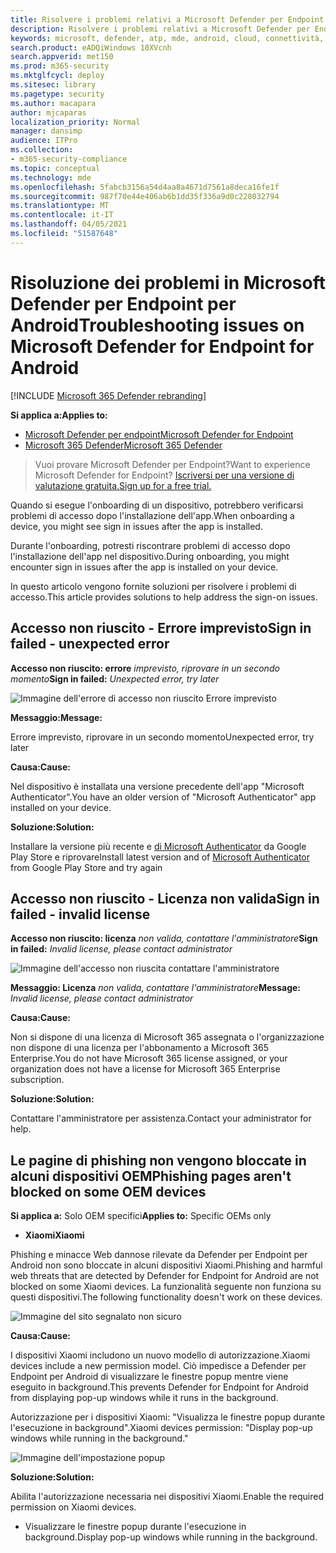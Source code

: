 ```yaml
---
title: Risolvere i problemi relativi a Microsoft Defender per Endpoint per Android
description: Risolvere i problemi relativi a Microsoft Defender per Endpoint per Android
keywords: microsoft, defender, atp, mde, android, cloud, connettività, comunicazione
search.product: eADQiWindows 10XVcnh
search.appverid: met150
ms.prod: m365-security
ms.mktglfcycl: deploy
ms.sitesec: library
ms.pagetype: security
ms.author: macapara
author: mjcaparas
localization_priority: Normal
manager: dansimp
audience: ITPro
ms.collection:
- m365-security-compliance
ms.topic: conceptual
ms.technology: mde
ms.openlocfilehash: 5fabcb3156a54d4aa8a4671d7561a8deca16fe1f
ms.sourcegitcommit: 987f70e44e406ab6b1dd35f336a9d0c228032794
ms.translationtype: MT
ms.contentlocale: it-IT
ms.lasthandoff: 04/05/2021
ms.locfileid: "51587648"
---
```

# <a name="troubleshooting-issues-on-microsoft-defender-for-endpoint-for-android"></a><span data-ttu-id="3c003-104">Risoluzione dei problemi in Microsoft Defender per Endpoint per Android</span><span class="sxs-lookup"><span data-stu-id="3c003-104">Troubleshooting issues on Microsoft Defender for Endpoint for Android</span></span>

[!INCLUDE [Microsoft 365 Defender rebranding](../../includes/microsoft-defender.md)]

<span data-ttu-id="3c003-105">**Si applica a:**</span><span class="sxs-lookup"><span data-stu-id="3c003-105">**Applies to:**</span></span>
- [<span data-ttu-id="3c003-106">Microsoft Defender per endpoint</span><span class="sxs-lookup"><span data-stu-id="3c003-106">Microsoft Defender for Endpoint</span></span>](https://go.microsoft.com/fwlink/p/?linkid=2154037)
- [<span data-ttu-id="3c003-107">Microsoft 365 Defender</span><span class="sxs-lookup"><span data-stu-id="3c003-107">Microsoft 365 Defender</span></span>](https://go.microsoft.com/fwlink/?linkid=2118804)

> <span data-ttu-id="3c003-108">Vuoi provare Microsoft Defender per Endpoint?</span><span class="sxs-lookup"><span data-stu-id="3c003-108">Want to experience Microsoft Defender for Endpoint?</span></span> [<span data-ttu-id="3c003-109">Iscriversi per una versione di valutazione gratuita.</span><span class="sxs-lookup"><span data-stu-id="3c003-109">Sign up for a free trial.</span></span>](https://www.microsoft.com/microsoft-365/windows/microsoft-defender-atp?ocid=docs-wdatp-exposedapis-abovefoldlink) 

<span data-ttu-id="3c003-110">Quando si esegue l'onboarding di un dispositivo, potrebbero verificarsi problemi di accesso dopo l'installazione dell'app.</span><span class="sxs-lookup"><span data-stu-id="3c003-110">When onboarding a device, you might see sign in issues after the app is installed.</span></span>

<span data-ttu-id="3c003-111">Durante l'onboarding, potresti riscontrare problemi di accesso dopo l'installazione dell'app nel dispositivo.</span><span class="sxs-lookup"><span data-stu-id="3c003-111">During onboarding, you might encounter sign in issues after the app is installed on your device.</span></span>

<span data-ttu-id="3c003-112">In questo articolo vengono fornite soluzioni per risolvere i problemi di accesso.</span><span class="sxs-lookup"><span data-stu-id="3c003-112">This article provides solutions to help address the sign-on issues.</span></span>  

## <a name="sign-in-failed---unexpected-error"></a><span data-ttu-id="3c003-113">Accesso non riuscito - Errore imprevisto</span><span class="sxs-lookup"><span data-stu-id="3c003-113">Sign in failed - unexpected error</span></span>
<span data-ttu-id="3c003-114">**Accesso non riuscito: errore** *imprevisto, riprovare in un secondo momento*</span><span class="sxs-lookup"><span data-stu-id="3c003-114">**Sign in failed:** *Unexpected error, try later*</span></span>

![Immagine dell'errore di accesso non riuscito Errore imprevisto](images/f9c3bad127d636c1f150d79814f35d4c.png)

<span data-ttu-id="3c003-116">**Messaggio:**</span><span class="sxs-lookup"><span data-stu-id="3c003-116">**Message:**</span></span>

<span data-ttu-id="3c003-117">Errore imprevisto, riprovare in un secondo momento</span><span class="sxs-lookup"><span data-stu-id="3c003-117">Unexpected error, try later</span></span>

<span data-ttu-id="3c003-118">**Causa:**</span><span class="sxs-lookup"><span data-stu-id="3c003-118">**Cause:**</span></span>

<span data-ttu-id="3c003-119">Nel dispositivo è installata una versione precedente dell'app "Microsoft Authenticator".</span><span class="sxs-lookup"><span data-stu-id="3c003-119">You have an older version of "Microsoft Authenticator" app installed on your device.</span></span>

<span data-ttu-id="3c003-120">**Soluzione:**</span><span class="sxs-lookup"><span data-stu-id="3c003-120">**Solution:**</span></span>

<span data-ttu-id="3c003-121">Installare la versione più recente e [di Microsoft Authenticator](https://play.google.com/store/apps/details?androidid=com.azure.authenticator) da Google Play Store e riprovare</span><span class="sxs-lookup"><span data-stu-id="3c003-121">Install latest version and of [Microsoft Authenticator](https://play.google.com/store/apps/details?androidid=com.azure.authenticator) from Google Play Store and try again</span></span>

## <a name="sign-in-failed---invalid-license"></a><span data-ttu-id="3c003-122">Accesso non riuscito - Licenza non valida</span><span class="sxs-lookup"><span data-stu-id="3c003-122">Sign in failed - invalid license</span></span>

<span data-ttu-id="3c003-123">**Accesso non riuscito: licenza** *non valida, contattare l'amministratore*</span><span class="sxs-lookup"><span data-stu-id="3c003-123">**Sign in failed:** *Invalid license, please contact administrator*</span></span>

![Immagine dell'accesso non riuscita contattare l'amministratore](images/920e433f440fa1d3d298e6a2a43d4811.png)

<span data-ttu-id="3c003-125">**Messaggio: Licenza** *non valida, contattare l'amministratore*</span><span class="sxs-lookup"><span data-stu-id="3c003-125">**Message:** *Invalid license, please contact administrator*</span></span>

<span data-ttu-id="3c003-126">**Causa:**</span><span class="sxs-lookup"><span data-stu-id="3c003-126">**Cause:**</span></span>

<span data-ttu-id="3c003-127">Non si dispone di una licenza di Microsoft 365 assegnata o l'organizzazione non dispone di una licenza per l'abbonamento a Microsoft 365 Enterprise.</span><span class="sxs-lookup"><span data-stu-id="3c003-127">You do not have Microsoft 365 license assigned, or your organization does not have a license for Microsoft 365 Enterprise subscription.</span></span>

<span data-ttu-id="3c003-128">**Soluzione:**</span><span class="sxs-lookup"><span data-stu-id="3c003-128">**Solution:**</span></span>

<span data-ttu-id="3c003-129">Contattare l'amministratore per assistenza.</span><span class="sxs-lookup"><span data-stu-id="3c003-129">Contact your administrator for help.</span></span>

## <a name="phishing-pages-arent-blocked-on-some-oem-devices"></a><span data-ttu-id="3c003-130">Le pagine di phishing non vengono bloccate in alcuni dispositivi OEM</span><span class="sxs-lookup"><span data-stu-id="3c003-130">Phishing pages aren't blocked on some OEM devices</span></span>

<span data-ttu-id="3c003-131">**Si applica a:** Solo OEM specifici</span><span class="sxs-lookup"><span data-stu-id="3c003-131">**Applies to:** Specific OEMs only</span></span>

-   <span data-ttu-id="3c003-132">**Xiaomi**</span><span class="sxs-lookup"><span data-stu-id="3c003-132">**Xiaomi**</span></span>

<span data-ttu-id="3c003-133">Phishing e minacce Web dannose rilevate da Defender per Endpoint per Android non sono bloccate in alcuni dispositivi Xiaomi.</span><span class="sxs-lookup"><span data-stu-id="3c003-133">Phishing and harmful web threats that are detected by Defender for Endpoint for Android are not blocked on some Xiaomi devices.</span></span> <span data-ttu-id="3c003-134">La funzionalità seguente non funziona su questi dispositivi.</span><span class="sxs-lookup"><span data-stu-id="3c003-134">The following functionality doesn't work on these devices.</span></span>

![Immagine del sito segnalato non sicuro](images/0c04975c74746a5cdb085e1d9386e713.png)


<span data-ttu-id="3c003-136">**Causa:**</span><span class="sxs-lookup"><span data-stu-id="3c003-136">**Cause:**</span></span>

<span data-ttu-id="3c003-137">I dispositivi Xiaomi includono un nuovo modello di autorizzazione.</span><span class="sxs-lookup"><span data-stu-id="3c003-137">Xiaomi devices include a new permission model.</span></span> <span data-ttu-id="3c003-138">Ciò impedisce a Defender per Endpoint per Android di visualizzare le finestre popup mentre viene eseguito in background.</span><span class="sxs-lookup"><span data-stu-id="3c003-138">This prevents Defender for Endpoint for Android from displaying pop-up windows while it runs in the background.</span></span>

<span data-ttu-id="3c003-139">Autorizzazione per i dispositivi Xiaomi: "Visualizza le finestre popup durante l'esecuzione in background".</span><span class="sxs-lookup"><span data-stu-id="3c003-139">Xiaomi devices permission: "Display pop-up windows while running in the background."</span></span>

![Immagine dell'impostazione popup](images/6e48e7b29daf50afddcc6c8c7d59fd64.png)

<span data-ttu-id="3c003-141">**Soluzione:**</span><span class="sxs-lookup"><span data-stu-id="3c003-141">**Solution:**</span></span>

<span data-ttu-id="3c003-142">Abilita l'autorizzazione necessaria nei dispositivi Xiaomi.</span><span class="sxs-lookup"><span data-stu-id="3c003-142">Enable the required permission on Xiaomi devices.</span></span>

- <span data-ttu-id="3c003-143">Visualizzare le finestre popup durante l'esecuzione in background.</span><span class="sxs-lookup"><span data-stu-id="3c003-143">Display pop-up windows while running in the background.</span></span>
